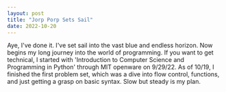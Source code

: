 ```yaml
---
layout: post
title: "Jorp Porp Sets Sail"
date: 2022-10-20
---
```


Aye, I've done it. I've set sail into the vast blue and endless horizon. Now begins my 
long journey into the world of programming. If you want to get technical, I started 
with 'Introduction to Computer Science and Programming in Python' through MIT openware
on 9/29/22. As of 10/19, I finished the first problem set, which was a dive into flow
control, functions, and just getting a grasp on basic syntax. Slow but steady is my plan.
